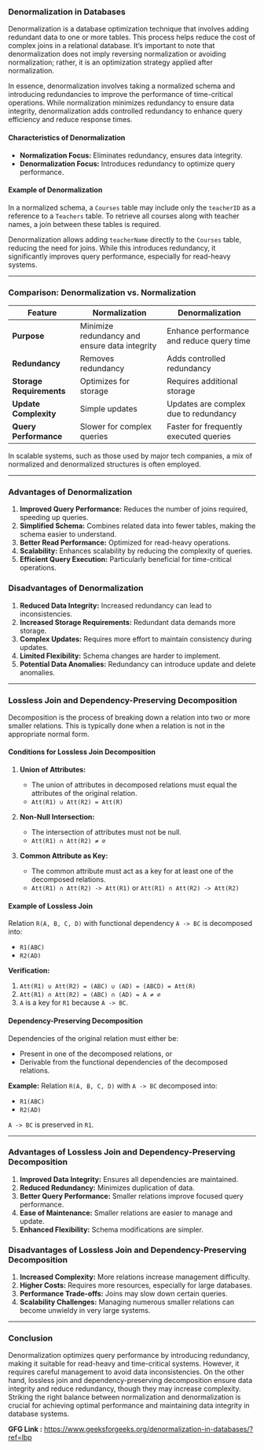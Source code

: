 ### Denormalization in Databases

Denormalization is a database optimization technique that involves adding redundant data to one or more tables. This process helps reduce the cost of complex joins in a relational database. It’s important to note that denormalization does not imply reversing normalization or avoiding normalization; rather, it is an optimization strategy applied after normalization.

In essence, denormalization involves taking a normalized schema and introducing redundancies to improve the performance of time-critical operations. While normalization minimizes redundancy to ensure data integrity, denormalization adds controlled redundancy to enhance query efficiency and reduce response times.

#### Characteristics of Denormalization
- **Normalization Focus:** Eliminates redundancy, ensures data integrity.
- **Denormalization Focus:** Introduces redundancy to optimize query performance.

#### Example of Denormalization
In a normalized schema, a `Courses` table may include only the `teacherID` as a reference to a `Teachers` table. To retrieve all courses along with teacher names, a join between these tables is required.

Denormalization allows adding `teacherName` directly to the `Courses` table, reducing the need for joins. While this introduces redundancy, it significantly improves query performance, especially for read-heavy systems.

---

### Comparison: Denormalization vs. Normalization

| **Feature**                  | **Normalization**                              | **Denormalization**                          |
|------------------------------|-----------------------------------------------|---------------------------------------------|
| **Purpose**                  | Minimize redundancy and ensure data integrity | Enhance performance and reduce query time   |
| **Redundancy**               | Removes redundancy                            | Adds controlled redundancy                  |
| **Storage Requirements**     | Optimizes for storage                         | Requires additional storage                 |
| **Update Complexity**        | Simple updates                                | Updates are complex due to redundancy       |
| **Query Performance**        | Slower for complex queries                    | Faster for frequently executed queries      |

In scalable systems, such as those used by major tech companies, a mix of normalized and denormalized structures is often employed.

---

### Advantages of Denormalization
1. **Improved Query Performance:** Reduces the number of joins required, speeding up queries.
2. **Simplified Schema:** Combines related data into fewer tables, making the schema easier to understand.
3. **Better Read Performance:** Optimized for read-heavy operations.
4. **Scalability:** Enhances scalability by reducing the complexity of queries.
5. **Efficient Query Execution:** Particularly beneficial for time-critical operations.

### Disadvantages of Denormalization
1. **Reduced Data Integrity:** Increased redundancy can lead to inconsistencies.
2. **Increased Storage Requirements:** Redundant data demands more storage.
3. **Complex Updates:** Requires more effort to maintain consistency during updates.
4. **Limited Flexibility:** Schema changes are harder to implement.
5. **Potential Data Anomalies:** Redundancy can introduce update and delete anomalies.

---

### Lossless Join and Dependency-Preserving Decomposition

Decomposition is the process of breaking down a relation into two or more smaller relations. This is typically done when a relation is not in the appropriate normal form.

#### Conditions for Lossless Join Decomposition
1. **Union of Attributes:**
   - The union of attributes in decomposed relations must equal the attributes of the original relation.
   - `Att(R1) ∪ Att(R2) = Att(R)`

2. **Non-Null Intersection:**
   - The intersection of attributes must not be null.
   - `Att(R1) ∩ Att(R2) ≠ ∅`

3. **Common Attribute as Key:**
   - The common attribute must act as a key for at least one of the decomposed relations.
   - `Att(R1) ∩ Att(R2) -> Att(R1)` or `Att(R1) ∩ Att(R2) -> Att(R2)`

#### Example of Lossless Join
Relation `R(A, B, C, D)` with functional dependency `A -> BC` is decomposed into:
- `R1(ABC)`
- `R2(AD)`

**Verification:**
1. `Att(R1) ∪ Att(R2) = (ABC) ∪ (AD) = (ABCD) = Att(R)`
2. `Att(R1) ∩ Att(R2) = (ABC) ∩ (AD) = A ≠ ∅`
3. `A` is a key for `R1` because `A -> BC`.

#### Dependency-Preserving Decomposition
Dependencies of the original relation must either be:
- Present in one of the decomposed relations, or
- Derivable from the functional dependencies of the decomposed relations.

**Example:**
Relation `R(A, B, C, D)` with `A -> BC` decomposed into:
- `R1(ABC)`
- `R2(AD)`

`A -> BC` is preserved in `R1`.

---

### Advantages of Lossless Join and Dependency-Preserving Decomposition
1. **Improved Data Integrity:** Ensures all dependencies are maintained.
2. **Reduced Redundancy:** Minimizes duplication of data.
3. **Better Query Performance:** Smaller relations improve focused query performance.
4. **Ease of Maintenance:** Smaller relations are easier to manage and update.
5. **Enhanced Flexibility:** Schema modifications are simpler.

### Disadvantages of Lossless Join and Dependency-Preserving Decomposition
1. **Increased Complexity:** More relations increase management difficulty.
2. **Higher Costs:** Requires more resources, especially for large databases.
3. **Performance Trade-offs:** Joins may slow down certain queries.
4. **Scalability Challenges:** Managing numerous smaller relations can become unwieldy in very large systems.

---

### Conclusion
Denormalization optimizes query performance by introducing redundancy, making it suitable for read-heavy and time-critical systems. However, it requires careful management to avoid data inconsistencies. On the other hand, lossless join and dependency-preserving decomposition ensure data integrity and reduce redundancy, though they may increase complexity. Striking the right balance between normalization and denormalization is crucial for achieving optimal performance and maintaining data integrity in database systems.

**GFG Link :** https://www.geeksforgeeks.org/denormalization-in-databases/?ref=lbp
